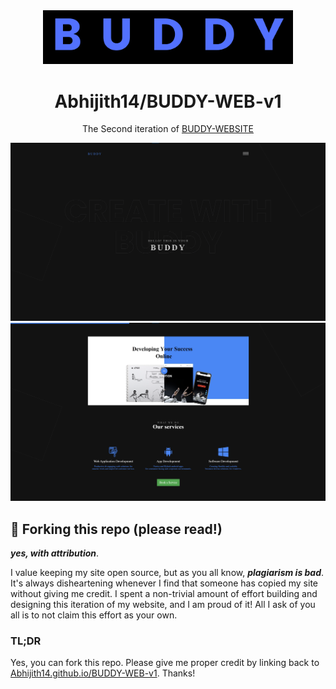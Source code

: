 <div align="center">
  <img alt="Logo" src="https://raw.githubusercontent.com/Abhijith14/BUDDY-WEB-v1/master/readme_assets/logo.png" width="400" />
</div>
<h1 align="center">
  Abhijith14/BUDDY-WEB-v1
</h1>
<p align="center">
  The Second iteration of <a href="https://abhijith14.github.io/BUDDY-WEB-v1/" target="_blank">BUDDY-WEBSITE</a>
</p>

<!--
<p align="center">
  Previous iterations:
  <a href="https://github.com/Abhijith14/BUDDY-WEB-v1" target="_blank">v1</a>
</p>
-->

<!--
<p align="center">
  <a href="https://app.netlify.com/sites/Abhijith14/deploys" target="_blank">
    <img src="https://api.netlify.com/api/v1/badges/Abhijith14-7b78-48c9-9e2d-6fb5e47ab3af/deploy-status" alt="Netlify Status" />
  </a>
</p>
-->

![demo](https://raw.githubusercontent.com/Abhijith14/BUDDY-WEB-v1/master/readme_assets/index1.png)
![demo](https://raw.githubusercontent.com/Abhijith14/BUDDY-WEB-v1/master/readme_assets/index2.png)

## 🚨 Forking this repo (please read!)

_**yes, with attribution**_.

I value keeping my site open source, but as you all know, _**plagiarism is bad**_. It's always disheartening whenever I find that someone has copied my site without giving me credit. I spent a non-trivial amount of effort building and designing this iteration of my website, and I am proud of it! All I ask of you all is to not claim this effort as your own.


### TL;DR

Yes, you can fork this repo. Please give me proper credit by linking back to [Abhijith14.github.io/BUDDY-WEB-v1](https://abhijith14.github.io/BUDDY-WEB-v1/). Thanks!
